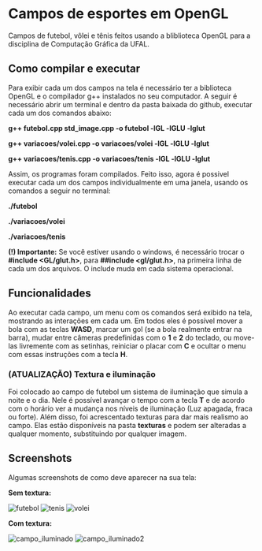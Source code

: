 # Campos de esportes em OpenGL

Campos de futebol, vôlei e tênis feitos usando a bliblioteca OpenGL para a disciplina de Computação Gráfica da UFAL.

## Como compilar e executar

Para exibir cada um dos campos na tela é necessário ter a biblioteca OpenGL e o compilador g++ instalados no seu computador. A seguir é necessário abrir um terminal e dentro da pasta baixada do github, executar cada um dos comandos abaixo:

**g++ futebol.cpp std_image.cpp -o futebol -lGL -lGLU -lglut**

**g++ variacoes/volei.cpp -o variacoes/volei -lGL -lGLU -lglut**    

**g++ variacoes/tenis.cpp -o variacoes/tenis -lGL -lGLU -lglut**

Assim, os programas foram compilados. Feito isso, agora é possivel executar cada um dos campos individualmente em uma janela, usando os comandos a seguir no terminal:

**./futebol**

**./variacoes/volei**

**./variacoes/tenis**

**(!) Importante:** Se você estiver usando o windows, é necessário trocar o **#include <GL/glut.h>**, para **##include <gl/glut.h>**, na primeira linha de cada um dos arquivos. O include muda em cada sistema operacional.

## Funcionalidades

Ao executar cada campo, um menu com os comandos será exibido na tela, mostrando as interações em cada um. Em todos eles é possível mover a bola com as teclas **WASD**, marcar um gol (se a bola realmente entrar na barra), mudar entre câmeras predefinidas com o **1** e **2** do teclado, ou move-las livremente com as setinhas, reiniciar o placar com **C** e ocultar o menu com essas instruções com a tecla **H**.

### (ATUALIZAÇÃO) Textura e iluminação

Foi colocado ao campo de futebol um sistema de iluminação que simula a noite e o dia. Nele é possível avançar o tempo com a tecla **T** e de acordo com o horário ver a mudança nos níveis de iluminação (Luz apagada, fraca ou forte). Além disso, foi acrescentado texturas para dar mais realismo ao campo. Elas estão disponíveis na pasta **texturas** e podem ser alteradas a qualquer momento, substituindo por qualquer imagem.

## Screenshots

Algumas screenshots de como deve aparecer na sua tela:

**Sem textura:**

![futebol](https://user-images.githubusercontent.com/73549297/196065671-0c446264-d19d-4d31-9d61-fceb29957d85.png)
![tenis](https://user-images.githubusercontent.com/73549297/196065923-200438e2-9051-4873-9fc1-976b2741fb38.png)
![volei](https://user-images.githubusercontent.com/73549297/196065924-b2121667-7178-469b-904d-8e9b736944e5.png)

**Com textura:**

![campo_iluminado](https://user-images.githubusercontent.com/73549297/204386819-c01c49fb-1aa2-42f2-8c5e-272201bf1707.png)
![campo_iluminado2](https://user-images.githubusercontent.com/73549297/204386828-1afd12d6-9b89-4bd8-8a85-809a48673b11.png)
